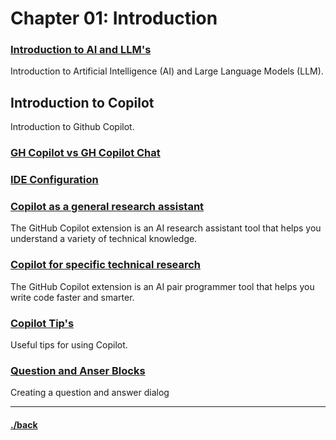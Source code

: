 # Chapter 01: Introduction

### [Introduction to AI and LLM's](./ai.md)
Introduction to Artificial Intelligence (AI) and Large Language Models (LLM).


## Introduction to Copilot
Introduction to Github Copilot.
### [GH Copilot vs GH Copilot Chat](./gh_cp.md)

### [IDE Configuration](./ide.md)


### [Copilot as a general research assistant](./assistant.md)
The GitHub Copilot extension is an AI research assistant tool that helps you understand a variety of technical knowledge.

### [Copilot for specific technical research](./research.md)
The GitHub Copilot extension is an AI pair programmer tool that helps you write code faster and smarter.


### [Copilot Tip's](./tips.md)
Useful tips for using Copilot.

### [Question and Anser Blocks](./qa.md)
Creating a question and answer dialog



---

#### [./back](../README.md)
